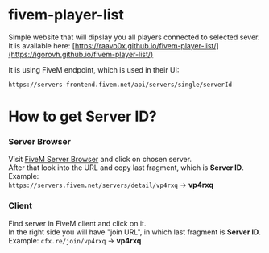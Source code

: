 # fivem-player-list

Simple website that will dipslay you all players connected to selected sever.
It is available here: [https://raavo0x.github.io/fivem-player-list/](https://igorovh.github.io/fivem-player-list/)

It is using FiveM endpoint, which is used in their UI:

```
https://servers-frontend.fivem.net/api/servers/single/serverId
```

# How to get Server ID?  
### Server Browser
Visit [FiveM Server Browser](https://servers.fivem.net/) and click on chosen server.  
After that look into the URL and copy last fragment, which is **Server ID**. Example:  
`https://servers.fivem.net/servers/detail/vp4rxq` -> **vp4rxq**
### Client
Find server in FiveM client and click on it.  
In the right side you will have "join URL", in which last fragment is **Server ID**. Example:
`cfx.re/join/vp4rxq` -> **vp4rxq**  
  
